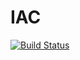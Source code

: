 # IAC


[![Build Status](http://52.187.28.190:8080/buildStatus/icon?job=iac)](http://52.187.28.190:8080/job/iac/)
